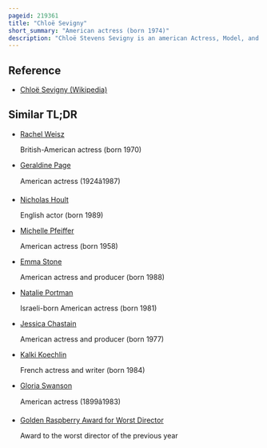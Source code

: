 ```yaml
---
pageid: 219361
title: "Chloë Sevigny"
short_summary: "American actress (born 1974)"
description: "Chloë Stevens Sevigny is an american Actress, Model, and Fashion Designer. Known for her Work in independent Films, often appearing in controversial or experimental Features, Sevigny is the Recipient of several Accolades, including a Golden Globe Award, a Satellite Award, an Independent Spirit Award, as well as Nominations for an Academy Award and three Screen Actors Guild Awards. She also has a Career in Fashion Design Concurrent with her acting Work. Over the Years her alternative Style Sense has earned her a Reputation as a Style Icon."
---
```


## Reference

- [Chloë Sevigny (Wikipedia)](https://en.wikipedia.org/?curid=219361)

## Similar TL;DR

- [Rachel Weisz](/tldr/en/rachel-weisz)

  British-American actress (born 1970)

- [Geraldine Page](/tldr/en/geraldine-page)

  American actress (1924â1987)

- [Nicholas Hoult](/tldr/en/nicholas-hoult)

  English actor (born 1989)

- [Michelle Pfeiffer](/tldr/en/michelle-pfeiffer)

  American actress (born 1958)

- [Emma Stone](/tldr/en/emma-stone)

  American actress and producer (born 1988)

- [Natalie Portman](/tldr/en/natalie-portman)

  Israeli-born American actress (born 1981)

- [Jessica Chastain](/tldr/en/jessica-chastain)

  American actress and producer (born 1977)

- [Kalki Koechlin](/tldr/en/kalki-koechlin)

  French actress and writer (born 1984)

- [Gloria Swanson](/tldr/en/gloria-swanson)

  American actress (1899â1983)

- [Golden Raspberry Award for Worst Director](/tldr/en/golden-raspberry-award-for-worst-director)

  Award to the worst director of the previous year
